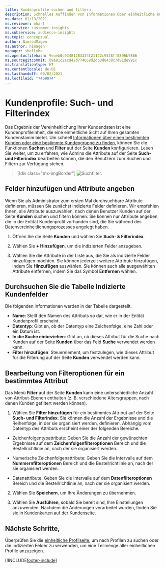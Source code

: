 ```yaml
---
title: Kundenprofile suchen und filtern
description: Schnelles Auffinden von Informationen über einheitliche Kundenprofile und Filter für bestimmte Attribute.
ms.date: 01/19/2021
ms.reviewer: mhart
ms.service: customer-insights
ms.subservice: audience-insights
ms.topic: conceptual
author: NimrodMagen
ms.author: nimagen
manager: shellyha
ms.openlocfilehash: 9eaeb0c93481283324f21122c9528ff5896b9866
ms.sourcegitcommit: b9a81c2acd42d774669d2db3d0430c7d81de991c
ms.translationtype: HT
ms.contentlocale: de-DE
ms.lasthandoff: 09/02/2021
ms.locfileid: "7469974"
---
```

# <a name="customer-profiles-search--filter-index"></a>Kundenprofile: Such- und Filterindex

Das Ergebnis der Vereinheitlichung Ihrer Kundendaten ist eine Kundenprofileinheit, die eine einheitliche Sicht auf Ihren gesamten Kundenstamm bietet. Um schnell [Informationen über einen bestimmten Kunden oder eine bestimmte Kundengruppe zu finden](customer-profiles.md), können Sie die Funktionen **Suchen** und **Filter** auf der Seite **Kunden** konfigurieren. Lesen Sie weiter, um zu erfahren, wie Admins die Attribute auf der Seite **Such- und Filterindex** bearbeiten können, die den Benutzern zum Suchen und Filtern zur Verfügung stehen.

> [!div class="mx-imgBorder"]
> ![Suchfilter.](media/search-filter.png "Suchfilter")

## <a name="add-fields-and-specify-attributes"></a>Felder hinzufügen und Attribute angeben

Wenn Sie als Administrator zum ersten Mal durchsuchbare Attribute definieren, müssen Sie zunächst indizierte Felder definieren. Wir empfehlen Ihnen, alle Attribute auszuwählen, nach denen Benutzer Kunden auf der Seite **Kunden** suchen und filtern können. Sie können nur Attribute angeben, die in der Entität Kundenprofil vorhanden sind, die Sie während des Datenvereinheitlichungsprozesses angelegt haben.

1. Öffnen Sie die Seite **Kunden** und wählen Sie **Such- & Filterindex**.

2. Wählen Sie **+ Hinzufügen**, um die indizierten Felder anzugeben.

3. Wählen Sie die Attribute in der Liste aus, die Sie als indizierte Felder hinzufügen möchten. Sie können jederzeit weitere Attribute hinzufügen, indem Sie **Hinzufügen** auswählen. Sie können auch alle ausgewählten Attribute entfernen, indem Sie das Symbol **Entfernen** wählen.

## <a name="explore-the-indexed-customer-fields-table"></a>Durchsuchen Sie die Tabelle Indizierte Kundenfelder

Die folgenden Informationen werden in der Tabelle dargestellt.

- **Name**: Stellt den Namen des Attributs so dar, wie er in der Entität Kundenprofil erscheint.
- **Datentyp**: Gibt an, ob der Datentyp eine Zeichenfolge, eine Zahl oder ein Datum ist.
- **In die Suche einbeziehen**: Gibt an, ob dieses Attribut für die Suche nach Kunden auf der Seite **Kunden** über das Feld **Suche** verwendet werden kann.
- **Filter hinzufügen**: Steuerelement, um festzulegen, wie dieses Attribut für die Filterung auf der Seite **Kunden** verwendet werden kann.

## <a name="editing-filtering-options-for-a-given-attribute"></a>Bearbeitung von Filteroptionen für ein bestimmtes Attribut

Das Menü **Filter** auf der Seite **Kunden** kann eine unterschiedliche Anzahl von Attribut-Ebenen enthalten (z. B. verschiedene Altersgruppen, nach denen Kunden gefiltert werden können).

1. Wählen Sie **Filter hinzufügen** für ein bestimmtes Attribut auf der Seite **Such- und Filterindex**. Sie können die Anzahl der Ergebnisse und die Reihenfolge, in der sie organisiert werden, definieren. Abhängig vom Datentyp des Attributs erscheint einer der folgenden Bereiche.

- Zeichenfolgentypattribute: Geben Sie die Anzahl der gewünschten Ergebnisse auf dem **Zeichenfolgenfilteroptionen** Bereich und die Bestellrichtlinie an, nach der sie organisiert werden.

- Numerische Zeichenfolgenattribute: Geben Sie die Intervalle auf dem **Nummernfilteroptionen** Bereich und die Bestellrichtlinie an, nach der sie organisiert werden.

- Datenattribute: Geben Sie die Intervalle auf dem **Datenfilteroptionen** Bereich und die Bestellrichtlinie an, nach der sie organisiert werden.

2. Wählen Sie **Speichern**, um Ihre Änderungen zu übernehmen.

3. Wählen Sie **Ausführen**, sobald Sie bereit sind, Ihre Einstellungen anzuwenden. Nachdem die Änderungen verarbeitet wurden, finden Sie sie in [Kundenkarten auf der Kundenseite](customer-profiles.md). 

## <a name="next-steps"></a>Nächste Schritte,

Überprüfen Sie die [einheitliche Profilseite](customer-profiles.md), um nach Profilen zu suchen oder die indizierten Felder zu verwenden, um eine Teilmenge aller einheitlichen Profile anzuzeigen.


[!INCLUDE[footer-include](../includes/footer-banner.md)]